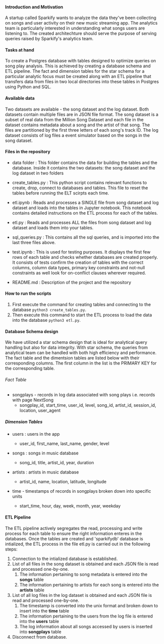 #### Introduction and Motivation
A startup called Sparkify wants to analyze the data they've been collecting on songs and user activity on their new music streaming app. The analytics team is particularly interested in understanding what songs users are listening to. The created architechture should serve the purpose of serving queries raised by Sparkify's analytics team.

#### Tasks at hand
To create a Postgres database with tables designed to optimize queries on song play analysis. This is achieved by creating a database schema and ETL pipeline. The fact and dimension tables for the star schema for a particular analytic focus must be created along with an ETL pipeline that transfers data from files in two local directories into these tables in Postgres using Python and SQL.

#### Available data
Two datasets are available - the song dataset and the log dataset. Both datasets contain multiple files are in JSON file format. The song dataset is a subset of real data from the Million Song Dataset and each file in the dataset contains metadata about a song and the artist of that song. The files are partitioned by the first three letters of each song's track ID. The log dataset consists of log files a event simulator based on the songs in the song dataset. 

#### Files in the repository

- data folder : This folder contains the data for building the tables and the database. Inside it contains the two datasets: the song dataset and the log dataset in two folders

- create_tables.py : This python script contains relevant functions to create, drop, connect to databases and tables. This file to reset the tables before running the ELT scirpts each time.

- etl.ipynb : Reads and processes a SINGLE file from song dataset and log dataset and loads into the tables in Jupyter notebook. This notebook contains detailed instructions on the ETL process for each of the tables.

- etl.py : Reads and processes ALL the files from song dataset and log dataset and loads them into your tables. 

- sql_queries.py : This contains all the sql queries, and is imported into the last three files above.

- test.ipynb : This is used for testing purposes. It displays the first few rows of each table and checks whether databases are created properly. It consists of tests confirm the creation of tables with the correct columns, column data types, primary key constraints and not-null constraints as well look for on-conflict clauses wherever required.

- README.md : Description of the project and the repository

#### How to run the scripts

1. First execute the command for creating tables and connecting to the database `python3 create_tables.py`.
2. Then execute this command to start the ETL process to load the data into the database `python3 etl.py`.

#### Database Schema design

We have utilized a star schema design that is ideal for analytical query handling but also for data integrity. With star schema, the queries from analytical team can be handled with both high efficiency and performance. The fact table and the dimentsion tables are listed below with their corresponding columns. The first column in the list is the PRIMARY KEY for the corresponding table.

###### Fact Table

- songplays - records in log data associated with song plays i.e. records with page NextSong
    - songplay_id, start_time, user_id, level, song_id, artist_id, session_id, location, user_agent

##### Dimension Tables

- users : users in the app
    - user_id, first_name, last_name, gender, level

- songs : songs in music database
    - song_id, title, artist_id, year, duration

- artists : artists in music database
    - artist_id, name, location, latitude, longitude

- time - timestamps of records in songplays broken down into specific units
    - start_time, hour, day, week, month, year, weekday

#### ETL Pipeline
The ETL pipeline actively segregates the read, processing and write process for each table to ensure the right information enteres in the databases. Once the tables are created and 'sparkifydb' database is intialized, the ETL process in the file etl.py is carried out in the following steps:

1. Connection to the intialized database is established.
2. List of all files in the song dataset is obtained and each JSON file is read and processed one-by-one.
    1. The information pertaining to song metadata is entered into the **songs** table
    2. The information pertaining to artists for each song is entered into the **artists** table
3. List of all log files in the log dataset is obtained and each JSON file is read and processed one-by-one.
    1. The timestamp is converted into the unix format and broken down to insert into the **time** table
    2. The information pertaining to the users from the log file is entered into the **users** table
    3. The log information about all songs accessed by users is inserted into **songplays** table
4. Disconnect from database.



